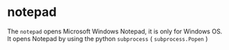 # notepad

The `notepad` opens Microsoft Windows Notepad, it is only for Windows OS. It opens Notepad by using the python `subprocess` ( `subprocess.Popen` )